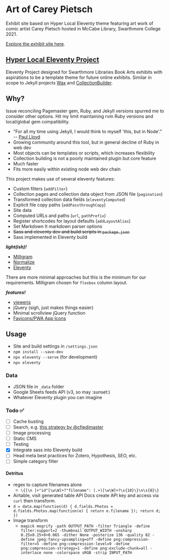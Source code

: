 # Art of Carey Pietsch

Exhibit site based on Hyper Local Eleventy theme featuring art work of comic artist Carey Pietsch hosted in McCabe Library, Swarthmore College 2021.

[Explore the exhibit site here](https://ds-pages.swarthmore.edu/art-of-carey-pietsch/).

## [Hyper Local Eleventy Project](https://github.com/swat-ds/every-holly-pentacle)

Eleventy Project designed for Swarthmore Libraries Book Arts exhibits with aspirations to be a template theme for future online exhibits. Similar in scope to Jekyll projects [Wax](https://github.com/minicomp/wax) and [CollectionBuilder](https://github.com/CollectionBuilder/collectionbuilder-sa). 

## Why?

Issue reconciling Pagemaster gem, Ruby, and Jekyll versions spurred me to consider other options. Hit my limit maintaining rvm Ruby versions and local/global gem compatibility.

- "For all my time using Jekyll, I would think to myself 'this, but in Node'." -- [Paul Lloyd](https://24ways.org/2018/turn-jekyll-up-to-eleventy)
- Growing community around this tool, but in general decline of Ruby in web dev
- Most objects can be templates or scripts, which increases flexibility
- Collection building is not a poorly maintained plugin but core feature
- Much faster
- Fits more easily within existing node web dev chain

This project makes use of several eleventy features:

- Custom filters (`addFilter`)
- Collection pages and collection data object from JSON file (`pagination`)
- Transformed collection data fields (`eleventyComputed`)
- Explicit file copy paths (`addPassthroughCopy`)
- Site data
- Computed URLs and paths (`url`, `pathPrefix`)
- Register shortcodes for layout defaults (`addLayoutAlias`)
- Set Markdown It markdown parser options
- ~~Sass and eleventy dev and build scripts in `package.json`~~
- Sass implemented in Eleventy build

***light(ish)!***

- [Milligram](https://milligram.io/)
- [Normalize](https://necolas.github.io/normalize.css/)
- [Eleventy](https://www.11ty.dev)

There are more minimal approaches but this is the minimum for our requirements. Milligram chosen for `flexbox` column layout.

***features!***

- [viewerjs](https://github.com/fengyuanchen/viewerjs)
- jQuery (sigh, just makes things easier)
- Minimal scrollview jQuery function
- [Favicons/PWA App Icons](https://www.favicon-generator.org/)

## Usage

- Site and build settings in `/settings.json`
- `npm install --save-dev`
- `npx eleventy --serve` (for development)
- `npx eleventy`

### Data

- JSON file in `_data` folder
- Google Sheets feeds API (v3, so may :sunset:)
- Whatever Eleventy plugin you can imagine

### Todo :white_check_mark:

- [ ] Cache busting
- [ ] Search, e.g. [this strategy by @cfjedimaster](https://www.raymondcamden.com/2021/01/22/using-pre-built-lunr-indexes-with-eleventy)
- [ ] Image processing
- [ ] Static CMS
- [ ] Testing
- [x] Integrate sass into Eleventy build
- [ ] Head meta best practices for Zotero, Hypothesis, SEO, etc.
- [ ] Simple category filter

#### Detritus

- regex to capture filenames alone
  - `\{[\n ]+"id"[\w\W]+?"filename": (.+)[\w\W]+?\s{10}\}\n\s{8}\}`
- Airtable, visit generated table API Docs create API key and access via `curl` then transform.
- `d = data.map(function(d) { d.fields.Photos = d.fields.Photos.map(function(e) { return e.filename }); return d; })`
- Image transform 
  - `magick mogrify -path OUTPUT_PATH -filter Triangle -define filter:support=2 -thumbnail OUTPUT_WIDTH -unsharp 0.25x0.25+8+0.065 -dither None -posterize 136 -quality 82 -define jpeg:fancy-upsampling=off -define png:compression-filter=5 -define png:compression-level=9 -define png:compression-strategy=1 -define png:exclude-chunk=all -interlace none -colorspace sRGB -strip INPUT_PATH`
